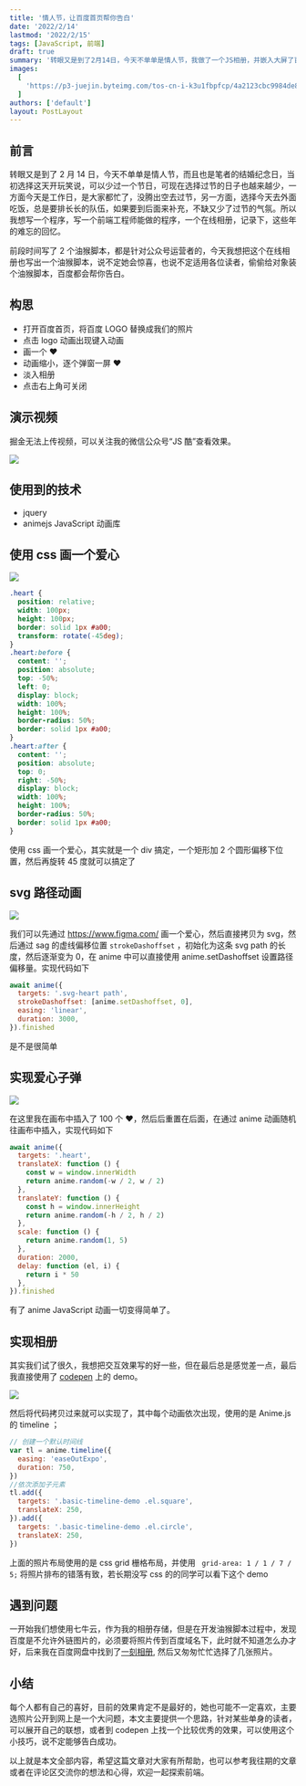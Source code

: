 ```yaml
---
title: '情人节，让百度首页帮你告白'
date: '2022/2/14'
lastmod: '2022/2/15'
tags: [JavaScript, 前端]
draft: true
summary: '转眼又是到了2月14日，今天不单单是情人节，我做了一个JS相册，并嵌入大屏了百度首页中，偷偷给对象装个油猴脚本，百度都会帮你告白。'
images:
  [
    'https://p3-juejin.byteimg.com/tos-cn-i-k3u1fbpfcp/4a2123cbc9984de898a771213d7b0f62~tplv-k3u1fbpfcp-watermark.image?',
  ]
authors: ['default']
layout: PostLayout
---
```


## 前言

转眼又是到了 2 月 14 日，今天不单单是情人节，而且也是笔者的结婚纪念日，当初选择这天开玩笑说，可以少过一个节日，可现在选择过节的日子也越来越少，一方面今天是工作日，是大家都忙了，没腾出空去过节，另一方面，选择今天去外面吃饭，总是要排长长的队伍，如果要到后面来补充，不缺又少了过节的气氛。所以我想写一个程序，写一个前端工程师能做的程序，一个在线相册，记录下，这些年的难忘的回忆。

前段时间写了 2 个油猴脚本，都是针对公众号运营者的，今天我想把这个在线相册也写出一个油猴脚本，说不定她会惊喜，也说不定适用各位读者，偷偷给对象装个油猴脚本，百度都会帮你告白。

## 构思

- 打开百度首页，将百度 LOGO 替换成我们的照片
- 点击 logo 动画出现键入动画
- 画一个 ❤️
- 动画缩小，逐个弹窗一屏 ❤️
- 淡入相册
- 点击右上角可关闭

## 演示视频

掘金无法上传视频，可以关注我的微信公众号“JS 酷”查看效果。

![](https://p3-juejin.byteimg.com/tos-cn-i-k3u1fbpfcp/a4bba0df8ed4471596bd72a33ed85dab~tplv-k3u1fbpfcp-zoom-1.image)

## 使用到的技术

- jquery
- animejs JavaScript 动画库

## 使用 css 画一个爱心

![](https://p3-juejin.byteimg.com/tos-cn-i-k3u1fbpfcp/c78bba42cbfa4dc4a96a59df99fbe136~tplv-k3u1fbpfcp-zoom-1.image)

```css
.heart {
  position: relative;
  width: 100px;
  height: 100px;
  border: solid 1px #a00;
  transform: rotate(-45deg);
}
.heart:before {
  content: '';
  position: absolute;
  top: -50%;
  left: 0;
  display: block;
  width: 100%;
  height: 100%;
  border-radius: 50%;
  border: solid 1px #a00;
}
.heart:after {
  content: '';
  position: absolute;
  top: 0;
  right: -50%;
  display: block;
  width: 100%;
  height: 100%;
  border-radius: 50%;
  border: solid 1px #a00;
}
```

使用 css 画一个爱心，其实就是一个 div 搞定，一个矩形加 2 个圆形偏移下位置，然后再旋转 45 度就可以搞定了

## svg 路径动画

![](https://p3-juejin.byteimg.com/tos-cn-i-k3u1fbpfcp/5b274f854a434188b0e5b502ccc4fd92~tplv-k3u1fbpfcp-zoom-1.image)

我们可以先通过 https://www.figma.com/ 画一个爱心，然后直接拷贝为 svg，然后通过 sag 的虚线偏移位置 `strokeDashoffset` ，初始化为这条 svg path 的长度，然后逐渐变为 0，在 anime 中可以直接使用 anime.setDashoffset 设置路径偏移量。实现代码如下

```js
await anime({
  targets: '.svg-heart path',
  strokeDashoffset: [anime.setDashoffset, 0],
  easing: 'linear',
  duration: 3000,
}).finished
```

是不是很简单

## 实现爱心子弹

![](https://p3-juejin.byteimg.com/tos-cn-i-k3u1fbpfcp/c8bebb73b4674cca9e46744aa8c8313b~tplv-k3u1fbpfcp-zoom-1.image)

在这里我在画布中插入了 100 个 ❤️，然后后重置在后面，在通过 anime 动画随机往画布中插入，实现代码如下

```js
await anime({
  targets: '.heart',
  translateX: function () {
    const w = window.innerWidth
    return anime.random(-w / 2, w / 2)
  },
  translateY: function () {
    const h = window.innerHeight
    return anime.random(-h / 2, h / 2)
  },
  scale: function () {
    return anime.random(1, 5)
  },
  duration: 2000,
  delay: function (el, i) {
    return i * 50
  },
}).finished
```

有了 anime JavaScript 动画一切变得简单了。

## 实现相册

其实我们试了很久，我想把交互效果写的好一些，但在最后总是感觉差一点，最后我直接使用了 [codepen](https://codepen.io/haja-ran/pen/mdEJzRd) 上的 demo。

![](https://p3-juejin.byteimg.com/tos-cn-i-k3u1fbpfcp/d644805450d54d9488a82c61670dd9d0~tplv-k3u1fbpfcp-zoom-1.image)

然后将代码拷贝过来就可以实现了，其中每个动画依次出现，使用的是 Anime.js 的 timeline ；

```js
// 创建一个默认时间线
var tl = anime.timeline({
  easing: 'easeOutExpo',
  duration: 750,
})
//依次添加子元素
tl.add({
  targets: '.basic-timeline-demo .el.square',
  translateX: 250,
}).add({
  targets: '.basic-timeline-demo .el.circle',
  translateX: 250,
})
```

上面的照片布局使用的是 css grid 栅格布局，并使用 ` grid-area: 1 / 1 / 7 / 5;` 将照片排布的错落有致，若长期没写 css 的的同学可以看下这个 demo

## 遇到问题

一开始我们想使用七牛云，作为我的相册存储，但是在开发油猴脚本过程中，发现百度是不允许外链图片的，必须要将照片传到百度域名下，此时就不知道怎么办才好，后来我在百度网盘中找到了[一刻相册](https://photo.baidu.com/), 然后又匆匆忙忙选择了几张照片。

## 小结

每个人都有自己的喜好，目前的效果肯定不是最好的，她也可能不一定喜欢，主要选照片公开到网上是一个大问题，本文主要提供一个思路，针对某些单身的读者，可以展开自己的联想，或者到 codepen 上找一个比较优秀的效果，可以使用这个小技巧，说不定能够告白成功。

以上就是本文全部内容，希望这篇文章对大家有所帮助，也可以参考我往期的文章或者在评论区交流你的想法和心得，欢迎一起探索前端。
